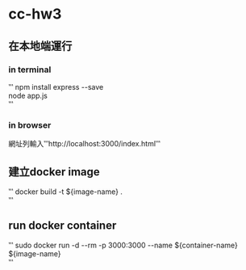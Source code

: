 # cc-hw3  

## 在本地端運行  
### in terminal  
‵‵‵
npm install express --save  
node app.js  
‵‵‵

### in browser  
網址列輸入‵‵‵http://localhost:3000/index.html‵‵‵  

## 建立docker image  
‵‵‵
docker build -t ${image-name} .  
‵‵‵

## run docker container  
‵‵‵
sudo docker run -d --rm -p 3000:3000 --name ${container-name} ${image-name}  
‵‵‵
